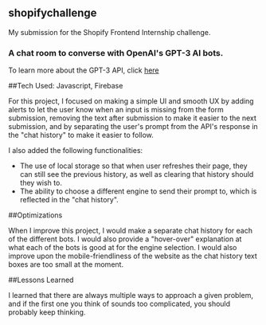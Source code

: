 ## shopifychallenge

My submission for the Shopify Frontend Internship challenge.

### A chat room to converse with OpenAI's GPT-3 AI bots.

To learn more about the GPT-3 API, click <a href="https://openai.com/api/" target="blank">here</a>

##Tech Used: Javascript, Firebase

For this project, I focused on making a simple UI and smooth UX by adding alerts to let the user know when an input is missing from the form submission, removing the text after submission to make it easier to the next submission, and by separating the user's prompt from the API's response in the "chat history" to make it easier to follow.

I also added the following functionalities:
- The use of local storage so that when user refreshes their page, they can still see the previous history, as well as clearing that history should they wish to.
- The ability to choose a different engine to send their prompt to, which is reflected in the "chat history".

##Optimizations

When I improve this project, I would make a separate chat history for each of the different bots. I would also provide a "hover-over" explanation at what each of the bots is good at for the engine selection. I would also improve upon the mobile-friendliness of the website as the chat history text boxes are too small at the moment.

##Lessons Learned

I learned that there are always multiple ways to approach a given problem, and if the first one you think of sounds too complicated, you should probably keep thinking.
